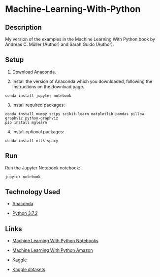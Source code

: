 
# Machine-Learning-With-Python

## Description

My version of the examples in the Machine Learning With Python book by Andreas C. Müller (Author) and Sarah Guido (Author).

## Setup

1. Download Anaconda.

2. Install the version of Anaconda which you downloaded, following the instructions on the download page.
```
conda install jupyter notebook
```

3. Install required packages:
```
conda install numpy scipy scikit-learn matplotlib pandas pillow graphviz python-graphviz
pip install mglearn
```

4. Install optional packages:
```
conda install nltk spacy
```

## Run

Run the Jupyter Notebook notebook:
```
jupyter notebook
```

## Technology Used

- [Anaconda](https://www.anaconda.com/)

- [Python 3.7.2](https://www.python.org/)

## Links

- [Machine Learning With Python Notebooks](https://github.com/amueller/introduction_to_ml_with_python)

- [Machine Learning With Python Amazon](https://www.amazon.com/Introduction-Machine-Learning-Python-Scientists/dp/1449369413)

- [Kaggle](https://www.kaggle.com/)

- [Kaggle datasets](https://www.kaggle.com/datasets)
